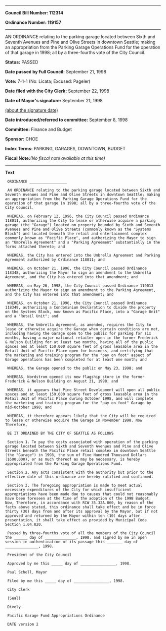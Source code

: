

********

**Council Bill Number: 112314**
   
**Ordinance Number: 119157**
********

 AN ORDINANCE relating to the parking garage located between Sixth and Seventh Avenues and Pine and Olive Streets in downtown Seattle; making an appropriation from the Parking Garage Operations Fund for the operation of that garage in 1998; all by a three-fourths vote of the City Council.

**Status:** PASSED
   
**Date passed by Full Council:** September 21, 1998
   
**Vote:** 7-1-1 (No: Licata; Excused: Pageler)
   
**Date filed with the City Clerk:** September 22, 1998
   
**Date of Mayor's signature:** September 21, 1998
   
[(about the signature date)](/~public/approvaldate.htm)
   
   
   
**Date introduced/referred to committee:** September 8, 1998
   
**Committee:** Finance and Budget
   
**Sponsor:** CHOE
   
   
**Index Terms:** PARKING, GARAGES, DOWNTOWN, BUDGET

**Fiscal Note:**_(No fiscal note available at this time)_

********

**Text**
   
```
 ORDINANCE _________________

 AN ORDINANCE relating to the parking garage located between Sixth and Seventh Avenues and Pine and Olive Streets in downtown Seattle; making an appropriation from the Parking Garage Operations Fund for the operation of that garage in 1998; all by a three-fourths vote of the City Council.

 WHEREAS, on February 12, 1996, the City Council passed Ordinance 118011, authorizing the City to lease or otherwise acquire a parking garage (the "Garage") located on property bounded by Sixth and Seventh Avenues and Pine and Olive Streets (commonly known as the "Systems Block") and located beneath the retail and entertainment complex commonly known as "Pacific Place", and authorizing the Mayor to sign an "Umbrella Agreement" and a "Parking Agreement" substantially in the forms attached thereto; and

 WHEREAS, the City has entered into the Umbrella Agreement and Parking Agreement authorized by Ordinance 118011; and

 WHEREAS, on October 21, 1996, the City Council passed Ordinance 118348, authorizing the Mayor to sign an amendment to the Umbrella Agreement, and the City has entered into that amendment; and

 WHEREAS, on May 26, 1998, the City Council passed Ordinance 119013 authorizing the Mayor to sign an amendment to the Parking Agreement, and the City has entered into that amendment; and

 WHEREAS, on October 21, 1996, the City Council passed Ordinance 118349, authorizing a Condominium Declaration to divide the property on the Systems Block, now known as Pacific Place, into a "Garage Unit" and a "Retail Unit"; and

 WHEREAS, the Umbrella Agreement, as amended, requires the City to lease or otherwise acquire the Garage when certain conditions are met, including having the Garage open to the public for parking for six months, having a major national retailer open in the former Frederick & Nelson Building for at least two months, having all of the public spaces and at least 150,000 square feet of gross leasable area in the Retail Unit of Pacific Place open for business, and certifying that the marketing and training program for the "pay on foot" aspect of Garage operations has been completed for at least one month; and

 WHEREAS, the Garage opened to the public on May 23, 1998; and

 WHEREAS, Nordstrom opened its new flagship store in the former Frederick & Nelson Building on August 21, 1998; and

 WHEREAS, it appears that Pine Street Development will open all public spaces and at least 150,000 square feet of gross leasable area in the Retail Unit of Pacific Place during October 1998, and will complete the marketing and training program for the "pay on foot" Garage by mid-October 1998; and

 WHEREAS, it therefore appears likely that the City will be required to lease or otherwise acquire the Garage in November 1998, Now Therefore,

 BE IT ORDAINED BY THE CITY OF SEATTLE AS FOLLOWS

 Section 1. To pay the costs associated with operation of the parking garage located between Sixth and Seventh Avenues and Pine and Olive Streets beneath the Pacific Place retail complex in downtown Seattle (the "Garage") in 1998, the sum of Five Hundred Thousand Dollars ($500,000), or as much thereof as may be necessary, is hereby appropriated from the Parking Garage Operations Fund.

 Section 2. Any acts consistent with the authority but prior to the effective date of this ordinance are hereby ratified and confirmed.

 Section 3. The foregoing appropriation is made to meet actual necessary expenditures of the City for which insufficient appropriations have been made due to causes that could not reasonably have been foreseen at the time of the adoption of the 1998 Budget; Now, Therefore, in accordance with RCW 35.32A.060, by reason of the facts above stated, this ordinance shall take effect and be in force thirty (30) days from and after its approval by the Mayor, but if not approved and returned by the Mayor within ten (10) days after presentation, it shall take effect as provided by Municipal Code Section 1.04.020.

 Passed by three-fourths vote of all the members of the City Council the ______ day of ______________, 1998, and signed by me in open session in authentication of its passage this _______ day of _______________, 1998.

 President of the City Council

 Approved by me this _____ day of ________________, 1998.

 Paul Schell, Mayor

 Filed by me this _____ day of ________________, 1998.

 City Clerk

 (Seal)

 Dively

 Pacific Garage Fund Appropriations Ordinance

 DATE version 2

```

